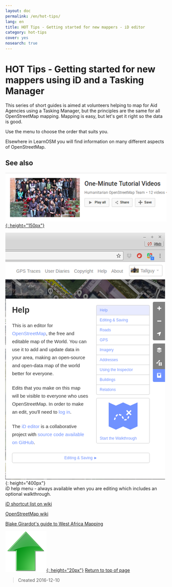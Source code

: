 ```yaml
---
layout: doc
permalink: /en/hot-tips/
lang: en
title: HOT Tips - Getting started for new mappers - iD editor
category: hot-tips
cover: yes
nosearch: true
---
```


HOT Tips - Getting started for new mappers using iD and a Tasking Manager
================

This series of short guides is aimed at volunteers helping to map for Aid Agencies using a Tasking Manager, but the principles are the same for all OpenStreetMap mapping. Mapping is easy,  but let's get it right so the data is good.

Use the menu to choose the order that suits you.  

<!--
In this **HOT Tips** section you will find information on;  

- [Getting Started with a Tasking Manager](/en/hot-tips/getting-started/). *A more detailed guide to using a Tasking Manager is available at [LearnOSM - Tasking Manager](/en/coordination//tasking-manager/).*  
- **DRAFT ONLY AT THE MOMENT** [Seeing the details](/en/hot-tips/zoom/) which gives a few notes of guidance on what scale to inspect an area at, and what scale to zoom to when tracing.  
- [Tracing Rectangular Buildings or any building with square (orthagonal) corners](/en/hot-tips/tracing-rectangular-buildings/)  
- [Tracing Round Buildings](/en/hot-tips/tracing-round-buildings/)  
- **DRAFT ONLY AT THE MOMENT** [Finding & identifying Buildings](/en/hot-tips/finding-buildings/)  
- [Saving your work. Finishing and unlocking squares in the Tasking Manager](/en/hot-tips/saving/)  
- [Tagging - a line is just a line until you tell the software it's a road or boundary!](/en/hot-tips/tagging/)  
- [Copy, paste and rotate](/en/hot-tips/copy-paste/)  
- [Highways and networks](/en/hot-tips/network/)  
- [Changing the colours or brightness within iD to make mapping easier](/en/hot-tips/enhance/)  
- **Still work in progress** [Validating - sending messages and links](/en/hot-tips/validate/)  
- **potential - history of an object - who to send a message to**  -->


Elsewhere in LearnOSM you will find information on many different aspects of OpenStreetMap.

See also  
---------

[![one-mnute-tutorial-videos]{: height="150px"}](https://www.youtube.com/playlist?list=PLb9506_-6FMHZ3nwn9heri3xjQKrSq1hN "Humanitarian OpenStreetMap Team - One minute Tutorial Videos")  

![iD help]{: height="400px"}  
iD help menu - always available when you are editing which includes an optional walkthrough.    
  
[iD shortcut list on wiki](https://wiki.openstreetmap.org/wiki/ID/Shortcuts)  

[OpenStreetMap wiki](https://wiki.openstreetmap.org/wiki/Main_Page)  

[Blake Girardot's guide to West Africa Mapping](https://wiki.openstreetmap.org/wiki/User:Bgirardot/West_African_HOT_Mapping_Tips)  


[![arrow-up]{: height="20px"}](/en/hot-tips/ "Return to top of page") [Return to top of page](/en/hot-tips/)



> Created 2016-12-10  


[HOT logo with text]:/images/hot-tips/Hot_logo_with_text.svg
[iD help]:/images/hot-tips/iD-help.png
[one-mnute-tutorial-videos]: /images/hot-tips/one-mnute-tutorial-videos.png "Humanitarian OpenStreetMap Team One-Minute Tutorial Videos"
[arrow-up]: /images/arrow-up.png
